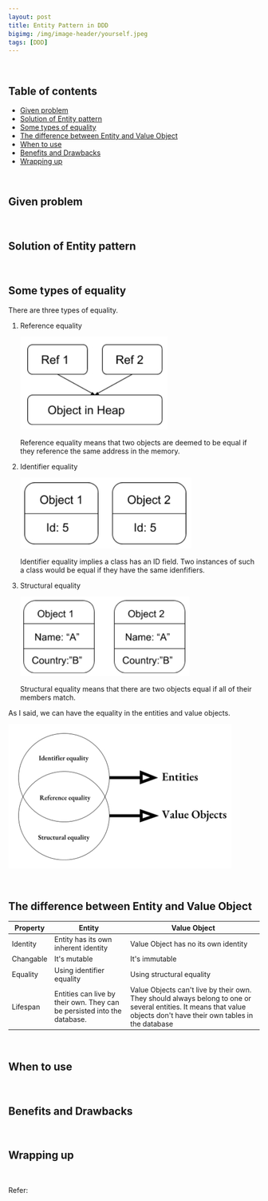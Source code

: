 ```yaml
---
layout: post
title: Entity Pattern in DDD
bigimg: /img/image-header/yourself.jpeg
tags: [DDD]
---
```





<br>

## Table of contents
- [Given problem](#given-problem)
- [Solution of Entity pattern](#solution-of-entity-pattern)
- [Some types of equality](#some-types-equality)
- [The difference between Entity and Value Object](#the-difference-between-entity-and-value-object)
- [When to use](#when-to-use)
- [Benefits and Drawbacks](#benefits-and-drawbacks)
- [Wrapping up](#wrapping-up)


<br>

## Given problem






<br>

## Solution of Entity pattern







<br>

## Some types of equality

There are three types of equality.
1. Reference equality

    ![](../../../img/Architecture-pattern/Domain-driven-design/entity-pattern/reference-equality.png)

    Reference equality means that two objects are deemed to be equal if they reference the same address in the memory.

2. Identifier equality

    ![](../../../img/Architecture-pattern/Domain-driven-design/entity-pattern/identifier-equality.png)

    Identifier equality implies a class has an ID field. Two instances of such a class would be equal if they have the same idenfifiers.

3. Structural equality

    ![](../../../img/Architecture-pattern/Domain-driven-design/entity-pattern/structural-equality.png)

    Structural equality means that there are two objects equal if all of their members match.

As I said, we can have the equality in the entities and value objects.

![](../../../img/Architecture-pattern/Domain-driven-design/entity-pattern/entities-value-objects-equality.png)

<br>

## The difference between Entity and Value Object

|      Property          |             Entity                                                       |                    Value Object                     |
| -----------------------| ------------------------------------------------------------------------ | --------------------------------------------------- |
| Identity               | Entity has its own inherent identity                                     | Value Object has no its own identity                |
| Changable              | It's mutable                                                             | It's immutable                                      | 
| Equality               | Using identifier equality                                                | Using structural equality                           |
| Lifespan               | Entities can live by their own. They can be persisted into the database. | Value Objects can't live by their own. They should always belong to one or several entities. It means that value objects don't have their own tables in the database | 


<br>

## When to use





<br>

## Benefits and Drawbacks




<br>

## Wrapping up




<br>

Refer:

[]()

[]()

[]()

[]()